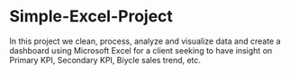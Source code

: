 # Simple-Excel-Project
In this project we clean, process, analyze and visualize data and create a dashboard using Microsoft Excel for a client seeking to have insight on Primary KPI, Secondary KPI, Biycle sales trend, etc.
